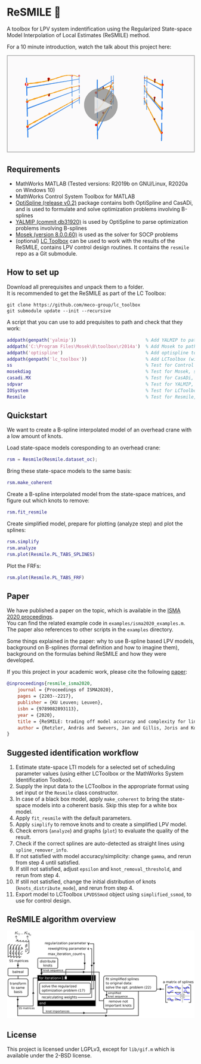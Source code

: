 # ReSMILE 🙂

A toolbox for LPV system indentification using the Regularized State-space Model Interpolation of Local Estimates (ReSMILE) method.

For a 10 minute introduction, watch the talk about this project here:

<a href="https://www.youtube.com/watch?v=S0BgZDxFrFQ">![youtube](@Resmile/images/yttalk.png?raw=true)</a>

## Requirements

- MathWorks MATLAB (Tested versions: R2019b on GNU/Linux, R2020a on Windows 10)
- MathWorks Control System Toolbox for MATLAB
- [OptiSpline (release v0.2)](https://github.com/meco-group/optispline/releases/tag/v0.2) package contains both OptiSpline and CasADi, and is used to formulate and solve optimization problems involving B-splines
- [YALMIP (commit db31920)](https://github.com/yalmip/YALMIP/tree/db319203c264b580c7409cf70073d54dfe792704) is used by OptiSpline to parse optimization problems involving B-splines
- [Mosek (version 8.0.0.60)](https://www.mosek.com/downloads/8.0.0.60/) is used as the solver for SOCP problems
- (optional) [LC Toolbox](https://github.com/meco-group/lc_toolbox) can be used to work with the results of the ReSMILE, contains LPV control design routines. It contains the `resmile` repo as a Git submodule.

## How to set up

Download all prerequisites and unpack them to a folder.  
It is recommended to get the ReSMILE as part of the LC Toolbox:

    git clone https://github.com/meco-group/lc_toolbox
    git submodule update --init --recursive

A script that you can use to add prequisites to path and check that they work:

```m
addpath(genpath('yalmip'))                          % Add YALMIP to path
addpath('C:\Program Files\Mosek\8\toolbox\r2014a')  % Add Mosek to path
addpath('optispline')                               % Add optispline to path
addpath(genpath('lc_toolbox'))                      % Add LCToolbox (with the ReSMILE) to path
ss                                                  % Test for Control System Toolbox, should print "Empty state-space model."
mosekdiag                                           % Test for Mosek, should print "mosekopt is working correctly." in the last line
casadi.MX                                           % Test for CasADi, should print "0x0" if CasADi is working correctly
sdpvar                                              % Test for YALMIP, should print "Linear scalar (real, 1 variable)" in the first line
IOSystem                                            % Test for LCToolbox, should not print anything, should run without an error.
Resmile                                             % Test for Resmile, should print "Resmile with properties:"
```

## Quickstart

We want to create a B-spline interpolated model of an overhead crane with a low amount of knots. 

Load state-space models coresponding to an overhead crane:

```m
rsm = Resmile(Resmile.dataset_oc); 
```

Bring these state-space models to the same basis:

```m
rsm.make_coherent
```

Create a B-spline interpolated model from the state-space matrices, and figure out which knots to remove:

```m
rsm.fit_resmile
```

Create simplified model, prepare for plotting (analyze step) and plot the splines:

```m
rsm.simplify
rsm.analyze
rsm.plot(Resmile.PL_TABS_SPLINES)
```

Plot the FRFs:
```m
rsm.plot(Resmile.PL_TABS_FRF)
```

## Paper <a name="isma2020" />

We have published a paper on the topic, which is available in the [ISMA 2020 proceedings](http://past.isma-isaac.be/isma2020/proceedings/program/).  
You can find the related example code in `examples/isma2020_examples.m`.  
The paper also references to other scripts in the `examples` directory.  

Some things explained in the paper: why to use B-spline based LPV models, background on B-splines (formal definition and how to imagine them), background on the formulas behind ReSMILE and how they were developed.

If you this project in your academic work, please cite the following [paper](https://limo.libis.be/primo-explore/fulldisplay?docid=LIRIAS3224869&context=L&vid=Lirias&lang=en_US&search_scope=Lirias&adaptor=Local%20Search%20Engine&tab=default_tab&query=any,contains,retzler&offset=0):

```bibtex
@inproceedings{resmile_isma2020,
    journal = {Proceedings of ISMA2020},
    pages = {2203--2217},
    publisher = {KU Leuven; Leuven},
    isbn = {9789082893113},
    year = {2020},
    title = {ReSMILE: trading off model accuracy and complexity for linear parameter-varying systems},
    author = {Retzler, András and Swevers, Jan and Gillis, Joris and Kollár, Zsolt},
}
```

## Suggested identification workflow

1. Estimate state-space LTI models for a selected set of scheduling parameter values (using either LCToolbox or the MathWorks System Identification Toolbox).
2. Supply the input data to the LCToolbox in the appropriate format using set input or the `Resmile` class constructor.
3. In case of a black box model, apply `make_coherent` to bring the state-space models into a coherent basis. Skip this step for a white box model.
4. Apply `fit_resmile` with the default parameters. 
5. Apply `simplify` to remove knots and to create a simplified LPV model.
6. Check errors (`analyze`) and graphs (`plot`) to evaluate the quality of the result.
7. Check if the correct splines are auto-detected as straight lines using `spline_remover_info`.
8. If not satisfied with model accuracy/simplicity: change `gamma`, and rerun from step 4 until satisfied.
9. If still not satisfied, adjust `epsilon` and `knot_removal_threshold`, and rerun from step 4.
10. If still not satisfied, change the initial distribution of knots (`knots_distribute_mode`), and rerun from step 4.
11. Export model to LCToolbox `LPVDSSmod` object using `simplified_ssmod`, to use for control design.

## ReSMILE algorithm overview

![](@Resmile/images/overview.png)

## License

This project is licensed under LGPLv3, except for `lib/gif.m` which is available under the 2-BSD license.
